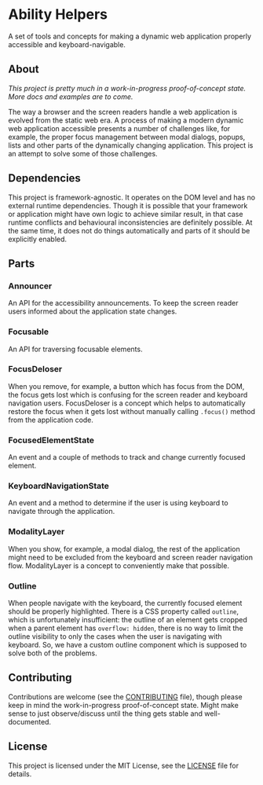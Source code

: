 # Ability Helpers

A set of tools and concepts for making a dynamic web application properly accessible and keyboard-navigable.

## About

*This project is pretty much in a work-in-progress proof-of-concept state. More docs and examples are to come.*

The way a browser and the screen readers handle a web application is evolved from the static web era. A process of making a modern dynamic web application accessible presents a number of challenges like, for example, the proper focus management between modal dialogs, popups, lists and other parts of the dynamically changing application. This project is an attempt to solve some of those challenges.

## Dependencies

This project is framework-agnostic. It operates on the DOM level and has no external runtime dependencies. Though it is possible that your framework or application might have own logic to achieve similar result, in that case runtime conflicts and behavioural inconsistencies are definitely possible. At the same time, it does not do things automatically and parts of it should be explicitly enabled.

## Parts

### Announcer

An API for the accessibility announcements. To keep the screen reader users informed about the application state changes.

### Focusable

An API for traversing focusable elements.

### FocusDeloser

When you remove, for example, a button which has focus from the DOM, the focus gets lost which is confusing for the screen reader and keyboard navigation users. FocusDeloser is a concept which helps to automatically restore the focus when it gets lost without manually calling `.focus()` method from the application code.

### FocusedElementState

An event and a couple of methods to track and change currently focused element.

### KeyboardNavigationState

An event and a method to determine if the user is using keyboard to navigate through the application.

### ModalityLayer

When you show, for example, a modal dialog, the rest of the application might need to be excluded from the keyboard and screen reader navigation flow. ModalityLayer is a concept to conveniently make that possible.

### Outline

When people navigate with the keyboard, the currently focused element should be properly highlighted. There is a CSS property called `outline`, which is unfortunately insufficient: the outline of an element gets cropped when a parent element has `overflow: hidden`, there is no way to limit the outline visibility to only the cases when the user is navigating with keyboard. So, we have a custom outline component which is supposed to solve both of the problems.

## Contributing

Contributions are welcome (see the [CONTRIBUTING](./CONTRIBUTING.md) file), though please keep in mind the work-in-progress proof-of-concept state. Might make sense to just observe/discuss until the thing gets stable and well-documented.

## License
This project is licensed under the MIT License, see the [LICENSE](LICENSE) file for details.
